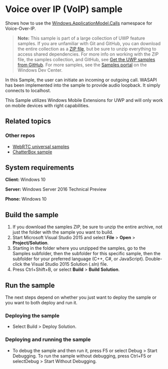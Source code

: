 <!-- 
  category: Communications
  samplefwlink: http://go.microsoft.com/fwlink/p/?LinkId=620620
-->

# Voice over IP (VoIP) sample

Shows how to use the [Windows.ApplicationModel.Calls](https://msdn.microsoft.com/library/windows/apps/windows.applicationmodel.calls.aspx) namespace for Voice-Over-IP.

> **Note:** This sample is part of a large collection of UWP feature samples. 
> If you are unfamiliar with Git and GitHub, you can download the entire collection as a 
> [ZIP file](https://github.com/Microsoft/Windows-universal-samples/archive/master.zip), but be 
> sure to unzip everything to access shared dependencies. For more info on working with the ZIP file, 
> the samples collection, and GitHub, see [Get the UWP samples from GitHub](https://aka.ms/ovu2uq). 
> For more samples, see the [Samples portal](https://aka.ms/winsamples) on the Windows Dev Center. 

In this Sample, the user can initiate an incoming or outgoing call.
WASAPI has been implemented into the sample to provide audio loopback. It simply connects to localhost.

This Sample utilizes Windows Mobile Extensions for UWP and will only work on mobile devices with right capabilities.

## Related topics

### Other repos

* [WebRTC universal samples](https://github.com/Microsoft/WebRTC-universal-samples/)
 * [ChatterBox sample](https://github.com/Microsoft/WebRTC-universal-samples/tree/master/Samples/ChatterBox-Sample)

## System requirements

**Client:** Windows 10

**Server:** Windows Server 2016 Technical Preview

**Phone:**  Windows 10

## Build the sample

1. If you download the samples ZIP, be sure to unzip the entire archive, not just the folder with the sample you want to build. 
2. Start Microsoft Visual Studio 2015 and select **File** \> **Open** \> **Project/Solution**.
3. Starting in the folder where you unzipped the samples, go to the Samples subfolder, then the subfolder for this specific sample, then the subfolder for your preferred language (C++, C#, or JavaScript). Double-click the Visual Studio 2015 Solution (.sln) file.
4. Press Ctrl+Shift+B, or select **Build** \> **Build Solution**.

## Run the sample

The next steps depend on whether you just want to deploy the sample or you want to both deploy and run it.

### Deploying the sample

- Select Build > Deploy Solution. 

### Deploying and running the sample

- To debug the sample and then run it, press F5 or select Debug >  Start Debugging. To run the sample without debugging, press Ctrl+F5 or selectDebug > Start Without Debugging. 
